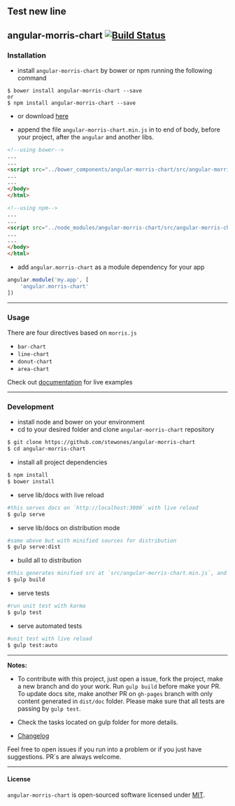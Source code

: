 ## Test new line

## angular-morris-chart [![Build Status](https://travis-ci.org/stewones/angular-morris-chart.svg)](https://travis-ci.org/stewones/angular-morris-chart)
### Installation
- install `angular-morris-chart` by bower or npm running the following command
```shell
$ bower install angular-morris-chart --save
or
$ npm install angular-morris-chart --save
```
- or download [here](https://raw.githubusercontent.com/stewones/angular-morris-chart/master/src/angular-morris-chart.min.js)

- append the file `angular-morris-chart.min.js` in to end of body, before your project, after the `angular` and another libs.


```html
<!--using bower-->
...
...
<script src="../bower_components/angular-morris-chart/src/angular-morris-chart.min.js"></script>
...
...
</body>
</html>
```


```html
<!--using npm-->
...
...
<script src="../node_modules/angular-morris-chart/src/angular-morris-chart.min.js"></script>
...
...
</body>
</html>
```

- add `angular.morris-chart` as a module dependency for your app

```js
angular.module('my.app', [
    'angular.morris-chart'
])
```

---
### Usage
There are four directives based on `morris.js`

- `bar-chart`
- `line-chart`
- `donut-chart`
- `area-chart`

Check out [documentation](https://angular-morris-chart.stpa.co) for live examples

---
### Development

- install node and bower on your environment
- cd to your desired folder and clone `angular-morris-chart` repository

```sh
$ git clone https://github.com/stewones/angular-morris-chart
$ cd angular-morris-chart
```

- install all project dependencies

```sh
$ npm install
$ bower install
```

- serve lib/docs with live reload

```sh
#this serves docs on `http://localhost:3000` with live reload
$ gulp serve
```

- serve lib/docs on distribution mode

```sh
#same above but with minified sources for distribution
$ gulp serve:dist
```

- build all to distribution

```sh
#this generates minified src at `src/angular-morris-chart.min.js`, and docs on `dist/doc` folder.
$ gulp build
```

- serve tests

```sh
#run unit test with karma
$ gulp test
```

- serve automated tests

```sh
#unit test with live reload
$ gulp test:auto
```

---
**Notes:**

- To contribute with this project, just open a issue, fork the project, make a new branch and do your work. Run `gulp build` before make your PR. To update docs site, make another PR on `gh-pages` branch with only content generated in `dist/doc` folder. Please make sure that all tests are passing by `gulp test`.

- Check the tasks located on gulp folder for more details.

- [Changelog](https://github.com/stewones/angular-morris-chart/releases)

Feel free to open issues if you run into a problem or if you just have suggestions. PR´s are always welcome.

---
#### License
`angular-morris-chart` is open-sourced software licensed under [MIT](http://opensource.org/licenses/MIT).